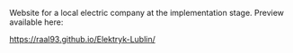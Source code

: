 Website for a local electric company at the implementation stage. Preview available here:

https://raal93.github.io/Elektryk-Lublin/
